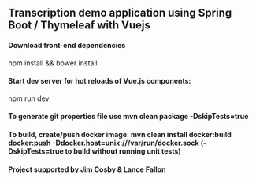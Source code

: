 ## Transcription demo application using Spring Boot / Thymeleaf with Vuejs

#### Download front-end dependencies
npm install && bower install

#### Start dev server for hot reloads of Vue.js components: 
npm run dev

#### To generate git properties file use mvn clean package -DskipTests=true
#### To build, create/push docker image: mvn clean install docker:build docker:push -Ddocker.host=unix:///var/run/docker.sock (-DskipTests=true to build without running unit tests)
#### Project supported by Jim Cosby & Lance Fallon
